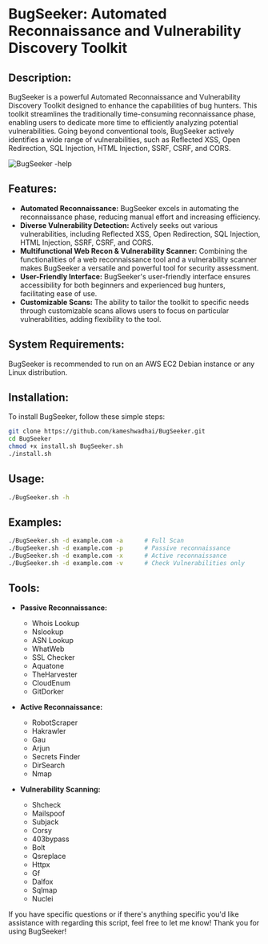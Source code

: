# BugSeeker: Automated Reconnaissance and Vulnerability Discovery Toolkit

## Description:
BugSeeker is a powerful Automated Reconnaissance and Vulnerability Discovery Toolkit designed to enhance the capabilities of bug hunters. This toolkit streamlines the traditionally time-consuming reconnaissance phase, enabling users to dedicate more time to efficiently analyzing potential vulnerabilities. Going beyond conventional tools, BugSeeker actively identifies a wide range of vulnerabilities, such as Reflected XSS, Open Redirection, SQL Injection, HTML Injection, SSRF, CSRF, and CORS.


![BugSeeker -help](https://github.com/kameshwadhai/BugSeeker/assets/81626655/a6f1be40-0eab-4a45-8118-00d2edd67805)

## Features:
- **Automated Reconnaissance:** BugSeeker excels in automating the reconnaissance phase, reducing manual effort and increasing efficiency.
- **Diverse Vulnerability Detection:** Actively seeks out various vulnerabilities, including Reflected XSS, Open Redirection, SQL Injection, HTML Injection, SSRF, CSRF, and CORS.
- **Multifunctional Web Recon & Vulnerability Scanner:** Combining the functionalities of a web reconnaissance tool and a vulnerability scanner makes BugSeeker a versatile and powerful tool for security assessment.
- **User-Friendly Interface:** BugSeeker's user-friendly interface ensures accessibility for both beginners and experienced bug hunters, facilitating ease of use.
- **Customizable Scans:** The ability to tailor the toolkit to specific needs through customizable scans allows users to focus on particular vulnerabilities, adding flexibility to the tool.

## System Requirements:
BugSeeker is recommended to run on an AWS EC2 Debian instance or any Linux distribution.

## Installation:
To install BugSeeker, follow these simple steps:

```bash
git clone https://github.com/kameshwadhai/BugSeeker.git
cd BugSeeker
chmod +x install.sh BugSeeker.sh
./install.sh
```

## Usage:
```bash
./BugSeeker.sh -h
```

## Examples:
```bash
./BugSeeker.sh -d example.com -a      # Full Scan
./BugSeeker.sh -d example.com -p      # Passive reconnaissance
./BugSeeker.sh -d example.com -x      # Active reconnaissance
./BugSeeker.sh -d example.com -v      # Check Vulnerabilities only
```

## Tools:
- **Passive Reconnaissance:**
   - Whois Lookup
   - Nslookup
   - ASN Lookup
   - WhatWeb
   - SSL Checker
   - Aquatone
   - TheHarvester
   - CloudEnum
   - GitDorker

- **Active Reconnaissance:**
   - RobotScraper
   - Hakrawler
   - Gau 
   - Arjun
   - Secrets Finder
   - DirSearch
   - Nmap

- **Vulnerability Scanning:**
   - Shcheck
   - Mailspoof
   - Subjack
   - Corsy
   - 403bypass
   - Bolt
   - Qsreplace
   - Httpx
   - Gf
   - Dalfox
   - Sqlmap
   - Nuclei

If you have specific questions or if there's anything specific you'd like assistance with regarding this script, feel free to let me know!
Thank you for using BugSeeker!
